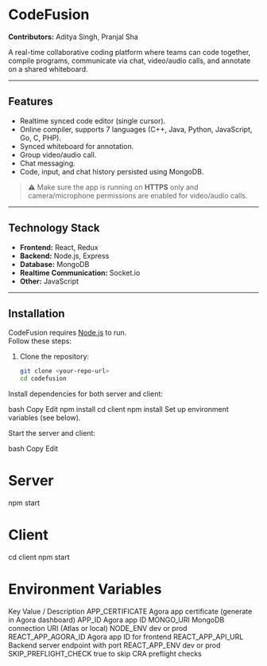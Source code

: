 # CodeFusion

**Contributors:** Aditya Singh, Pranjal Sha

A real-time collaborative coding platform where teams can code together, compile programs, communicate via chat, video/audio calls, and annotate on a shared whiteboard.

---

## Features

- Realtime synced code editor (single cursor).
- Online compiler, supports 7 languages (C++, Java, Python, JavaScript, Go, C, PHP).
- Synced whiteboard for annotation.
- Group video/audio call.
- Chat messaging.
- Code, input, and chat history persisted using MongoDB.

> ⚠ Make sure the app is running on **HTTPS** only and camera/microphone permissions are enabled for video/audio calls.

---

## Technology Stack

- **Frontend:** React, Redux  
- **Backend:** Node.js, Express  
- **Database:** MongoDB  
- **Realtime Communication:** Socket.io  
- **Other:** JavaScript  

---

## Installation

CodeFusion requires [Node.js](https://nodejs.org/) to run.  
Follow these steps:

1. Clone the repository:
   ```bash
   git clone <your-repo-url>
   cd codefusion
Install dependencies for both server and client:

bash
Copy
Edit
npm install
cd client
npm install
Set up environment variables (see below).

Start the server and client:

bash
Copy
Edit
# Server
npm start

# Client
cd client
npm start
# Environment Variables
Key	Value / Description
APP_CERTIFICATE	Agora app certificate (generate in Agora dashboard)
APP_ID	Agora app ID
MONGO_URI	MongoDB connection URI (Atlas or local)
NODE_ENV	dev or prod
REACT_APP_AGORA_ID	Agora app ID for frontend
REACT_APP_API_URL	Backend server endpoint with port
REACT_APP_ENV	dev or prod
SKIP_PREFLIGHT_CHECK	true to skip CRA preflight checks

